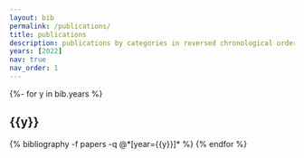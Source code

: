 ```yaml
---
layout: bib
permalink: /publications/
title: publications
description: publications by categories in reversed chronological order. generated by jekyll-scholar.
years: [2022]
nav: true
nav_order: 1
---
```

<!-- _pages/publications.md -->
<div class="publications">

{%- for y in bib.years %}
  <h2 class="year">{{y}}</h2>
  {% bibliography -f papers -q @*[year={{y}}]* %}
{% endfor %}

</div>
